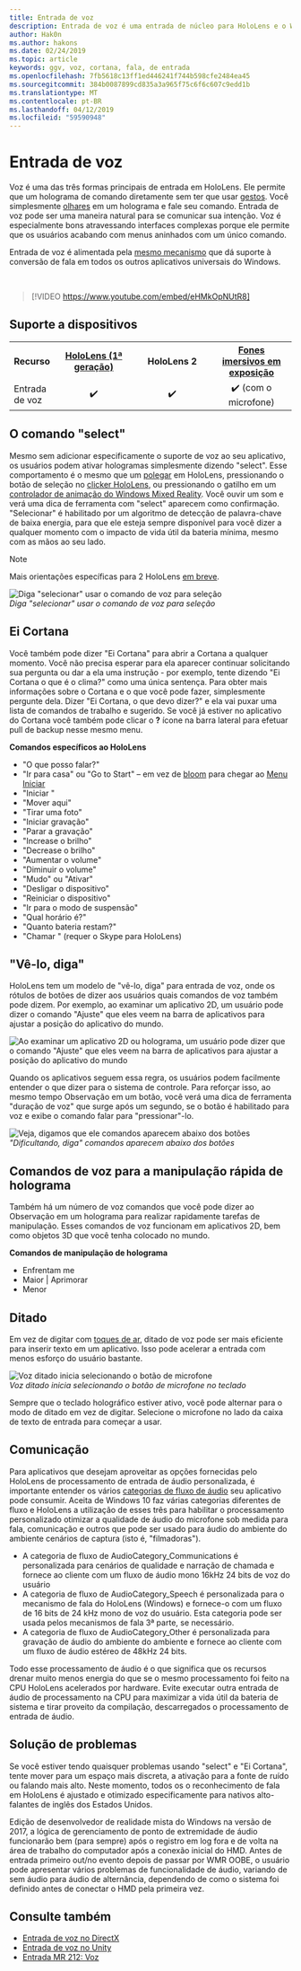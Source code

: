 ```yaml
---
title: Entrada de voz
description: Entrada de voz é uma entrada de núcleo para HoloLens e o Windows Mixed Reality fones imersivos em exposição. Voz pode ser usado para comandos, ditado, Cortana e muito mais.
author: Hak0n
ms.author: hakons
ms.date: 02/24/2019
ms.topic: article
keywords: ggv, voz, cortana, fala, de entrada
ms.openlocfilehash: 7fb5618c13ff1ed446241f744b598cfe2484ea45
ms.sourcegitcommit: 384b0087899cd835a3a965f75c6f6c607c9edd1b
ms.translationtype: MT
ms.contentlocale: pt-BR
ms.lasthandoff: 04/12/2019
ms.locfileid: "59590948"
---
```

# <a name="voice-input"></a>Entrada de voz

Voz é uma das três formas principais de entrada em HoloLens. Ele permite que um holograma de comando diretamente sem ter que usar [gestos](gestures.md). Você simplesmente [olhares](gaze.md) em um holograma e fale seu comando. Entrada de voz pode ser uma maneira natural para se comunicar sua intenção. Voz é especialmente bons atravessando interfaces complexas porque ele permite que os usuários acabando com menus aninhados com um único comando.

Entrada de voz é alimentada pela [mesmo mecanismo](https://msdn.microsoft.com/library/windows/apps/mt185615.aspx) que dá suporte à conversão de fala em todos os outros aplicativos universais do Windows.

<br>

>[!VIDEO https://www.youtube.com/embed/eHMkOpNUtR8]

## <a name="device-support"></a>Suporte a dispositivos

<table>
<tr>
<th>Recurso</th><th style="width:150px"> <a href="hololens-hardware-details.md">HoloLens (1ª geração)</a></th><th style="width:150px">HoloLens 2</th><th style="width:150px"><a href="immersive-headset-hardware-details.md">Fones imersivos em exposição</a></th>
</tr><tr>
<td> Entrada de voz</td><td style="text-align: center;"> ✔️</td><td style="text-align: center;"> ✔️</td><td style="text-align: center;"> ✔️ (com o microfone)</td>
</tr>
</table>

## <a name="the-select-command"></a>O comando "select"

Mesmo sem adicionar especificamente o suporte de voz ao seu aplicativo, os usuários podem ativar hologramas simplesmente dizendo "select". Esse comportamento é o mesmo que um [polegar](gestures.md#air-tap) em HoloLens, pressionando o botão de seleção no [clicker HoloLens](hardware-accessories.md#hololens-clicker), ou pressionando o gatilho em um [controlador de animação do Windows Mixed Reality](motion-controllers.md). Você ouvir um som e verá uma dica de ferramenta com "select" aparecem como confirmação. "Selecionar" é habilitado por um algoritmo de detecção de palavra-chave de baixa energia, para que ele esteja sempre disponível para você dizer a qualquer momento com o impacto de vida útil da bateria mínima, mesmo com as mãos ao seu lado.

> [!NOTE]
> Mais orientações específicas para 2 HoloLens [em breve](index.md#news-and-notes).

![Diga "selecionar" usar o comando de voz para seleção](images/kma-voice-select-00170-800px.png)<br>
*Diga "selecionar" usar o comando de voz para seleção*

## <a name="hey-cortana"></a>Ei Cortana

Você também pode dizer "Ei Cortana" para abrir a Cortana a qualquer momento. Você não precisa esperar para ela aparecer continuar solicitando sua pergunta ou dar a ela uma instrução - por exemplo, tente dizendo "Ei Cortana o que é o clima?" como uma única sentença. Para obter mais informações sobre o Cortana e o que você pode fazer, simplesmente pergunte dela. Dizer "Ei Cortana, o que devo dizer?" e ela vai puxar uma lista de comandos de trabalho e sugerido. Se você já estiver no aplicativo do Cortana você também pode clicar o **?** ícone na barra lateral para efetuar pull de backup nesse mesmo menu.

**Comandos específicos ao HoloLens**
* "O que posso falar?"
* "Ir para casa" ou "Go to Start" – em vez de [bloom](gestures.md#bloom) para chegar ao [Menu Iniciar](navigating-the-windows-mixed-reality-home.md#start-menu)
* "Iniciar <app>"
* "Mover <app> aqui"
* "Tirar uma foto"
* "Iniciar gravação"
* "Parar a gravação"
* "Increase o brilho"
* "Decrease o brilho"
* "Aumentar o volume"
* "Diminuir o volume"
* "Mudo" ou "Ativar"
* "Desligar o dispositivo"
* "Reiniciar o dispositivo"
* "Ir para o modo de suspensão"
* "Qual horário é?"
* "Quanto bateria restam?"
* "Chamar <contact>" (requer o Skype para HoloLens)

## <a name="see-it-say-it"></a>"Vê-lo, diga"

HoloLens tem um modelo de "vê-lo, diga" para entrada de voz, onde os rótulos de botões de dizer aos usuários quais comandos de voz também pode dizem. Por exemplo, ao examinar um aplicativo 2D, um usuário pode dizer o comando "Ajuste" que eles veem na barra de aplicativos para ajustar a posição do aplicativo do mundo.

![Ao examinar um aplicativo 2D ou holograma, um usuário pode dizer que o comando "Ajuste" que eles veem na barra de aplicativos para ajustar a posição do aplicativo do mundo](images/microphone-600px.png)

Quando os aplicativos seguem essa regra, os usuários podem facilmente entender o que dizer para o sistema de controle. Para reforçar isso, ao mesmo tempo Observação em um botão, você verá uma dica de ferramenta "duração de voz" que surge após um segundo, se o botão é habilitado para voz e exibe o comando falar para "pressionar"-lo.

![Veja, digamos que ele comandos aparecem abaixo dos botões](images/voice-seeitsayit-600px.png)<br>
*"Dificultando, diga" comandos aparecem abaixo dos botões*

## <a name="voice-commands-for-fast-hologram-manipulation"></a>Comandos de voz para a manipulação rápida de holograma

Também há um número de voz comandos que você pode dizer ao Observação em um holograma para realizar rapidamente tarefas de manipulação. Esses comandos de voz funcionam em aplicativos 2D, bem como objetos 3D que você tenha colocado no mundo.

**Comandos de manipulação de holograma**
* Enfrentam me
* Maior | Aprimorar
* Menor

## <a name="dictation"></a>Ditado

Em vez de digitar com [toques de ar](gestures.md#air-tap), ditado de voz pode ser mais eficiente para inserir texto em um aplicativo. Isso pode acelerar a entrada com menos esforço do usuário bastante.

![Voz ditado inicia selecionando o botão de microfone](images/micbuttonfordictation.png)<br>
*Voz ditado inicia selecionando o botão de microfone no teclado*

Sempre que o teclado holográfico estiver ativo, você pode alternar para o modo de ditado em vez de digitar. Selecione o microfone no lado da caixa de texto de entrada para começar a usar.

## <a name="communication"></a>Comunicação

Para aplicativos que desejam aproveitar as opções fornecidas pelo HoloLens de processamento de entrada de áudio personalizada, é importante entender os vários [categorias de fluxo de áudio](https://msdn.microsoft.com/library/windows/desktop/hh404178(v=vs.85).aspx) seu aplicativo pode consumir. Aceita de Windows 10 faz várias categorias diferentes de fluxo e HoloLens a utilização de esses três para habilitar o processamento personalizado otimizar a qualidade de áudio do microfone sob medida para fala, comunicação e outros que pode ser usado para áudio do ambiente do ambiente cenários de captura (isto é, "filmadoras").
* A categoria de fluxo de AudioCategory_Communications é personalizada para cenários de qualidade e narração de chamada e fornece ao cliente com um fluxo de áudio mono 16kHz 24 bits de voz do usuário
* A categoria de fluxo de AudioCategory_Speech é personalizada para o mecanismo de fala do HoloLens (Windows) e fornece-o com um fluxo de 16 bits de 24 kHz mono de voz do usuário. Esta categoria pode ser usada pelos mecanismos de fala 3ª parte, se necessário.
* A categoria de fluxo de AudioCategory_Other é personalizada para gravação de áudio do ambiente do ambiente e fornece ao cliente com um fluxo de áudio estéreo de 48kHz 24 bits.

Todo esse processamento de áudio é o que significa que os recursos drenar muito menos energia do que se o mesmo processamento foi feito na CPU HoloLens acelerados por hardware. Evite executar outra entrada de áudio de processamento na CPU para maximizar a vida útil da bateria de sistema e tirar proveito da compilação, descarregados o processamento de entrada de áudio.

## <a name="troubleshooting"></a>Solução de problemas

Se você estiver tendo quaisquer problemas usando "select" e "Ei Cortana", tente mover para um espaço mais discreta, a ativação para a fonte de ruído ou falando mais alto. Neste momento, todos os o reconhecimento de fala em HoloLens é ajustado e otimizado especificamente para nativos alto-falantes de inglês dos Estados Unidos.

Edição de desenvolvedor de realidade mista do Windows na versão de 2017, a lógica de gerenciamento de ponto de extremidade de áudio funcionarão bem (para sempre) após o registro em log fora e de volta na área de trabalho do computador após a conexão inicial do HMD. Antes de entrada primeiro out/no evento depois de passar por WMR OOBE, o usuário pode apresentar vários problemas de funcionalidade de áudio, variando de sem áudio para áudio de alternância, dependendo de como o sistema foi definido antes de conectar o HMD pela primeira vez.

## <a name="see-also"></a>Consulte também
* [Entrada de voz no DirectX](voice-input-in-directx.md)
* [Entrada de voz no Unity](voice-input-in-unity.md)
* [Entrada MR 212: Voz](holograms-212.md)
